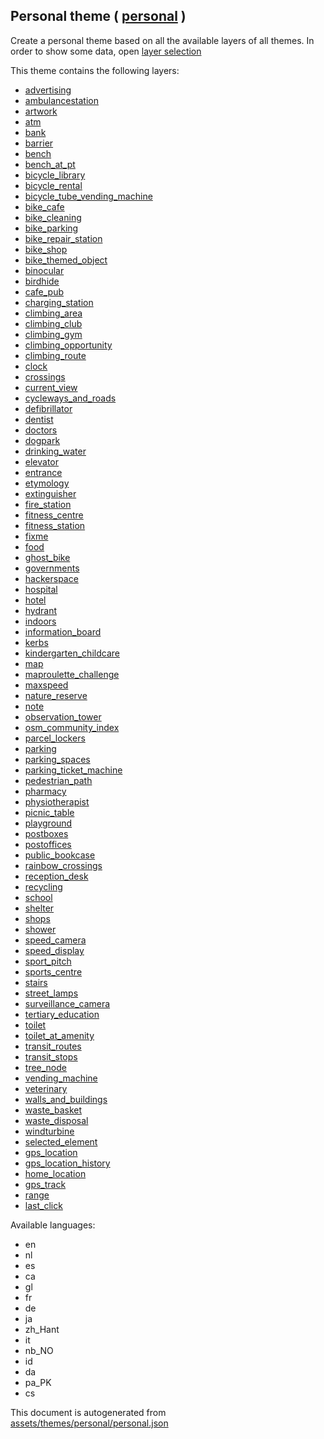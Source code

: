 [//]: # (WARNING: this file is automatically generated. Please find the sources at the bottom and edit those sources)

 Personal theme ( [personal](https://mapcomplete.osm.be/personal) ) 
--------------------------------------------------------------------



Create a personal theme based on all the available layers of all themes. In order to show some data, open <a href='#filter'>layer selection</a>

This theme contains the following layers:



  - [advertising](../Layers/advertising.md)
  - [ambulancestation](../Layers/ambulancestation.md)
  - [artwork](../Layers/artwork.md)
  - [atm](../Layers/atm.md)
  - [bank](../Layers/bank.md)
  - [barrier](../Layers/barrier.md)
  - [bench](../Layers/bench.md)
  - [bench_at_pt](../Layers/bench_at_pt.md)
  - [bicycle_library](../Layers/bicycle_library.md)
  - [bicycle_rental](../Layers/bicycle_rental.md)
  - [bicycle_tube_vending_machine](../Layers/bicycle_tube_vending_machine.md)
  - [bike_cafe](../Layers/bike_cafe.md)
  - [bike_cleaning](../Layers/bike_cleaning.md)
  - [bike_parking](../Layers/bike_parking.md)
  - [bike_repair_station](../Layers/bike_repair_station.md)
  - [bike_shop](../Layers/bike_shop.md)
  - [bike_themed_object](../Layers/bike_themed_object.md)
  - [binocular](../Layers/binocular.md)
  - [birdhide](../Layers/birdhide.md)
  - [cafe_pub](../Layers/cafe_pub.md)
  - [charging_station](../Layers/charging_station.md)
  - [climbing_area](../Layers/climbing_area.md)
  - [climbing_club](../Layers/climbing_club.md)
  - [climbing_gym](../Layers/climbing_gym.md)
  - [climbing_opportunity](../Layers/climbing_opportunity.md)
  - [climbing_route](../Layers/climbing_route.md)
  - [clock](../Layers/clock.md)
  - [crossings](../Layers/crossings.md)
  - [current_view](../Layers/current_view.md)
  - [cycleways_and_roads](../Layers/cycleways_and_roads.md)
  - [defibrillator](../Layers/defibrillator.md)
  - [dentist](../Layers/dentist.md)
  - [doctors](../Layers/doctors.md)
  - [dogpark](../Layers/dogpark.md)
  - [drinking_water](../Layers/drinking_water.md)
  - [elevator](../Layers/elevator.md)
  - [entrance](../Layers/entrance.md)
  - [etymology](../Layers/etymology.md)
  - [extinguisher](../Layers/extinguisher.md)
  - [fire_station](../Layers/fire_station.md)
  - [fitness_centre](../Layers/fitness_centre.md)
  - [fitness_station](../Layers/fitness_station.md)
  - [fixme](../Layers/fixme.md)
  - [food](../Layers/food.md)
  - [ghost_bike](../Layers/ghost_bike.md)
  - [governments](../Layers/governments.md)
  - [hackerspace](../Layers/hackerspace.md)
  - [hospital](../Layers/hospital.md)
  - [hotel](../Layers/hotel.md)
  - [hydrant](../Layers/hydrant.md)
  - [indoors](../Layers/indoors.md)
  - [information_board](../Layers/information_board.md)
  - [kerbs](../Layers/kerbs.md)
  - [kindergarten_childcare](../Layers/kindergarten_childcare.md)
  - [map](../Layers/map.md)
  - [maproulette_challenge](../Layers/maproulette_challenge.md)
  - [maxspeed](../Layers/maxspeed.md)
  - [nature_reserve](../Layers/nature_reserve.md)
  - [note](../Layers/note.md)
  - [observation_tower](../Layers/observation_tower.md)
  - [osm_community_index](../Layers/osm_community_index.md)
  - [parcel_lockers](../Layers/parcel_lockers.md)
  - [parking](../Layers/parking.md)
  - [parking_spaces](../Layers/parking_spaces.md)
  - [parking_ticket_machine](../Layers/parking_ticket_machine.md)
  - [pedestrian_path](../Layers/pedestrian_path.md)
  - [pharmacy](../Layers/pharmacy.md)
  - [physiotherapist](../Layers/physiotherapist.md)
  - [picnic_table](../Layers/picnic_table.md)
  - [playground](../Layers/playground.md)
  - [postboxes](../Layers/postboxes.md)
  - [postoffices](../Layers/postoffices.md)
  - [public_bookcase](../Layers/public_bookcase.md)
  - [rainbow_crossings](../Layers/rainbow_crossings.md)
  - [reception_desk](../Layers/reception_desk.md)
  - [recycling](../Layers/recycling.md)
  - [school](../Layers/school.md)
  - [shelter](../Layers/shelter.md)
  - [shops](../Layers/shops.md)
  - [shower](../Layers/shower.md)
  - [speed_camera](../Layers/speed_camera.md)
  - [speed_display](../Layers/speed_display.md)
  - [sport_pitch](../Layers/sport_pitch.md)
  - [sports_centre](../Layers/sports_centre.md)
  - [stairs](../Layers/stairs.md)
  - [street_lamps](../Layers/street_lamps.md)
  - [surveillance_camera](../Layers/surveillance_camera.md)
  - [tertiary_education](../Layers/tertiary_education.md)
  - [toilet](../Layers/toilet.md)
  - [toilet_at_amenity](../Layers/toilet_at_amenity.md)
  - [transit_routes](../Layers/transit_routes.md)
  - [transit_stops](../Layers/transit_stops.md)
  - [tree_node](../Layers/tree_node.md)
  - [vending_machine](../Layers/vending_machine.md)
  - [veterinary](../Layers/veterinary.md)
  - [walls_and_buildings](../Layers/walls_and_buildings.md)
  - [waste_basket](../Layers/waste_basket.md)
  - [waste_disposal](../Layers/waste_disposal.md)
  - [windturbine](../Layers/windturbine.md)
  - [selected_element](../Layers/selected_element.md)
  - [gps_location](../Layers/gps_location.md)
  - [gps_location_history](../Layers/gps_location_history.md)
  - [home_location](../Layers/home_location.md)
  - [gps_track](../Layers/gps_track.md)
  - [range](../Layers/range.md)
  - [last_click](../Layers/last_click.md)


Available languages:



  - en
  - nl
  - es
  - ca
  - gl
  - fr
  - de
  - ja
  - zh_Hant
  - it
  - nb_NO
  - id
  - da
  - pa_PK
  - cs
 

This document is autogenerated from [assets/themes/personal/personal.json](https://github.com/pietervdvn/MapComplete/blob/develop/assets/themes/personal/personal.json)
